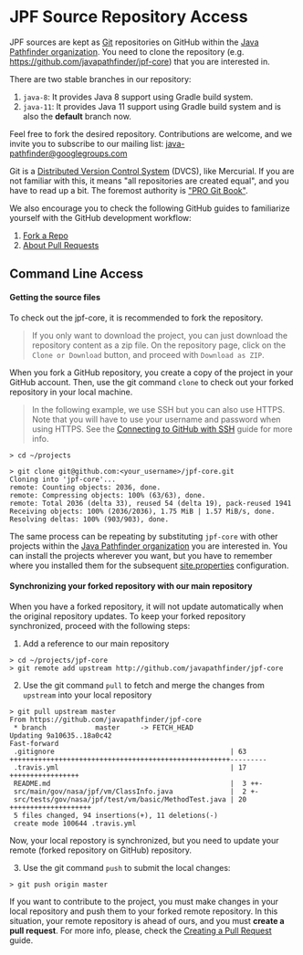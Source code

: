 <!-- This version of "Downloading sources" came from https://github.com/jeandersonbc/jpf-core/wiki/Downloading-sources-->
# JPF Source Repository Access #

JPF sources are kept as [Git](https://git-scm.com/) repositories on GitHub within the [Java Pathfinder organization](https://github.com/javapathfinder/). You need to clone the repository (e.g. https://github.com/javapathfinder/jpf-core) that you are interested in.

There are two stable branches in our repository:
1. `java-8`: It provides Java 8 support using Gradle build system.
2. `java-11`: It provides Java 11 support using Gradle build system and is also the **default** branch now.

Feel free to fork the desired repository. Contributions are welcome, and we invite you to subscribe to our mailing list: java-pathfinder@googlegroups.com

Git is a [Distributed Version Control System](http://betterexplained.com/articles/intro-to-distributed-version-control-illustrated/) (DVCS), like Mercurial. If you are not familiar with this, it means "all repositories are created equal", and you have to read up a bit. The foremost authority is ["PRO Git Book"](https://git-scm.com/book/en).

We also encourage you to check the following GitHub guides to familiarize yourself with the GitHub development workflow:

1. [Fork a Repo](https://help.github.com/articles/fork-a-repo/)
2. [About Pull Requests](https://help.github.com/articles/about-pull-requests/)

## Command Line Access ##


#### Getting the source files

To check out the jpf-core, it is recommended to fork the repository.


> If you only want to download the project, you can just download the repository content as a zip file.
> On the repository page, click on the `Clone or Download` button, and proceed with `Download as ZIP`.


When you fork a GitHub repository, you create a copy of the project in your GitHub account.
Then, use the git command `clone` to check out your forked repository in your local machine.

> In the following example, we use SSH but you can also use HTTPS. Note that you will have to use your
> username and password when using HTTPS. See the [Connecting to GitHub with SSH](https://help.github.com/articles/connecting-to-github-with-ssh/) guide for more info.

~~~~~~~~ {.bash}
> cd ~/projects

> git clone git@github.com:<your_username>/jpf-core.git
Cloning into 'jpf-core'...
remote: Counting objects: 2036, done.
remote: Compressing objects: 100% (63/63), done.
remote: Total 2036 (delta 33), reused 54 (delta 19), pack-reused 1941
Receiving objects: 100% (2036/2036), 1.75 MiB | 1.57 MiB/s, done.
Resolving deltas: 100% (903/903), done.
~~~~~~~~

The same process can be repeating by substituting `jpf-core` with other projects within the [Java Pathfinder organization](https://github.com/javapathfinder/) you are interested in. You can install the projects wherever you want, but you have to remember where you installed them for the subsequent [site.properties](Creating-site-properties-file) configuration.


#### Synchronizing your forked repository with our main repository

When you have a forked repository, it will not update automatically when the original repository updates.
To keep your forked repository synchronized, proceed with the following steps:

1. Add a reference to our main repository

~~~~~~~~ {.bash}
> cd ~/projects/jpf-core
> git remote add upstream http://github.com/javapathfinder/jpf-core
~~~~~~~~

2. Use the git command `pull` to fetch and merge the changes from `upstream` into your local repository

~~~~~~~~ {.bash}
> git pull upstream master
From https://github.com/javapathfinder/jpf-core
 * branch            master     -> FETCH_HEAD
Updating 9a10635..18a0c42
Fast-forward
 .gitignore                                           | 63 ++++++++++++++++++++++++++++++++++++++++++++++++++++++---------
 .travis.yml                                          | 17 +++++++++++++++++
 README.md                                            |  3 ++-
 src/main/gov/nasa/jpf/vm/ClassInfo.java              |  2 +-
 src/tests/gov/nasa/jpf/test/vm/basic/MethodTest.java | 20 ++++++++++++++++++++
 5 files changed, 94 insertions(+), 11 deletions(-)
 create mode 100644 .travis.yml
~~~~~~~~

Now, your local repostory is synchronized, but you need to update your remote (forked repository on GitHub) repository.

3. Use the git command `push` to submit the local changes:


~~~~~~~~ {.bash}
> git push origin master
~~~~~~~~

If you want to contribute to the project, you must make changes in your local repository and push them to your forked remote repository. In this situation, your remote repository is ahead of ours, and you must **create a pull request**. For more info, please, check the [Creating a Pull Request](https://help.github.com/articles/creating-a-pull-request/) guide.

